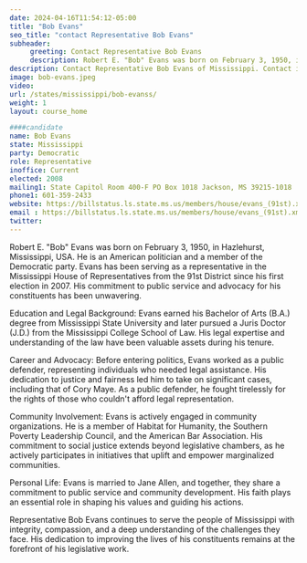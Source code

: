 ```yaml
---
date: 2024-04-16T11:54:12-05:00
title: "Bob Evans"
seo_title: "contact Representative Bob Evans"
subheader:
     greeting: Contact Representative Bob Evans
     description: Robert E. "Bob" Evans was born on February 3, 1950, in Hazlehurst, Mississippi, USA. He is an American politician and a member of the Democratic party. Evans has been serving as a representative in the Mississippi House of Representatives from the 91st District since his first election in 2007.
description: Contact Representative Bob Evans of Mississippi. Contact information for Bob Evans includes email address, phone number, and mailing address.
image: bob-evans.jpeg
video:
url: /states/mississippi/bob-evanss/
weight: 1
layout: course_home

####candidate
name: Bob Evans
state: Mississippi
party: Democratic
role: Representative
inoffice: Current
elected: 2008
mailing1: State Capitol Room 400-F PO Box 1018 Jackson, MS 39215-1018
phone1: 601-359-2433
website: https://billstatus.ls.state.ms.us/members/house/evans_(91st).xml/
email : https://billstatus.ls.state.ms.us/members/house/evans_(91st).xml/
twitter:
---
```


Robert E. "Bob" Evans was born on February 3, 1950, in Hazlehurst, Mississippi, USA. He is an American politician and a member of the Democratic party. Evans has been serving as a representative in the Mississippi House of Representatives from the 91st District since his first election in 2007. His commitment to public service and advocacy for his constituents has been unwavering.

Education and Legal Background:
Evans earned his Bachelor of Arts (B.A.) degree from Mississippi State University and later pursued a Juris Doctor (J.D.) from the Mississippi College School of Law. His legal expertise and understanding of the law have been valuable assets during his tenure.

Career and Advocacy:
Before entering politics, Evans worked as a public defender, representing individuals who needed legal assistance. His dedication to justice and fairness led him to take on significant cases, including that of Cory Maye. As a public defender, he fought tirelessly for the rights of those who couldn't afford legal representation.

Community Involvement:
Evans is actively engaged in community organizations. He is a member of Habitat for Humanity, the Southern Poverty Leadership Council, and the American Bar Association. His commitment to social justice extends beyond legislative chambers, as he actively participates in initiatives that uplift and empower marginalized communities.

Personal Life:
Evans is married to Jane Allen, and together, they share a commitment to public service and community development. His faith plays an essential role in shaping his values and guiding his actions.

Representative Bob Evans continues to serve the people of Mississippi with integrity, compassion, and a deep understanding of the challenges they face. His dedication to improving the lives of his constituents remains at the forefront of his legislative work.
